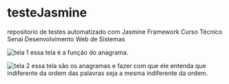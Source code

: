 # testeJasmine
repositorio de testes automatizado com Jasmine  Framework Curso Técnico Senai Desenvolvimento Web de Sistemas 



![tela 1](https://user-images.githubusercontent.com/101840397/158916631-c02e474e-f3df-4369-b518-23a5ea888845.JPG)
essa tela é a função do anagrama. 


![tela 2](https://user-images.githubusercontent.com/101840397/158916665-7c78f3d1-537c-4823-a340-e17c93954b00.JPG)
essa tela são os anagramas e fazer com que ele entenda que indiferente da ordem das palavras seja a mesma  indiferente da ordem.
